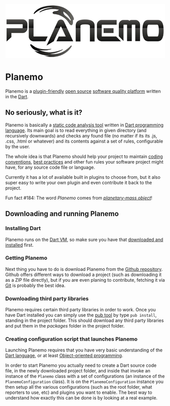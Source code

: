 ![Planemo logotype](https://raw.githubusercontent.com/corgrath/planemo.dart/master/resources/planemo_github_version.png)



Planemo
=================================================
Planemo is a [plugin-friendly][01] [open source][02] [software quality platform][03] written in the [Dart][04].

[01]: http://en.wikipedia.org/wiki/Plug-in_%28computing%29
[02]: http://en.wikipedia.org/wiki/Open-source_software
[03]: http://en.wikipedia.org/wiki/Software_quality
[04]: https://www.dartlang.org/



No seriously, what is it?
-------------------------------------------------
Planemo is basically a [static code analysis tool][11] written in [Dart programming language][12]. Its main goal is to read everything in given directory (and recursively downwards) and
checks any found file (no matter if its its .js, .css, .html or whatever) and its contents against a set of rules, configurable by the user.

The whole idea is that Planemo should help your project to maintain [coding conventions][13], [best practices][14] and other fun rules your software project might have, for any source code file or language.

Currently it has a lot of available built in plugins to choose from, but it also super easy to write your own plugin and even contribute it back to the project.

Fun fact #184: The word *Planemo* comes from *[planetary-mass object][15]*!

[11]: http://en.wikipedia.org/wiki/Static_code_analysis
[12]: https://www.dartlang.org/
[13]: http://en.wikipedia.org/wiki/Coding_conventions
[14]: http://en.wikipedia.org/wiki/Best_practice
[15]: http://en.wikipedia.org/wiki/Planemo#Planetary-mass_objects



Downloading and running Planemo
-------------------------------------------------
### Installing Dart
Planemo runs on the [Dart VM][21], so make sure you have that [downloaded and installed][22] first.

### Getting Planemo
Next thing you have to do is download Planemo from the [Github repository][23]. Github offers different ways to download a project
(such as downloading it as a ZIP file directly), but if you are even planing to contribute, fetching it via [Git][24] is probably the best idea.

### Downloading third party libraries
Planemo requires certain third party libraries in order to work. Once you have Dart installed you can simply use the [pub tool][25] by type `pub install`, standing in the project folder.
This should download any third party libraries and put them in the *packages* folder in the project folder.


### Creating configuration script that launches Planemo
Launching Planemo requires that you have very basic understanding of the [Dart language][26], or at least [Object-oriented programming][27].

In order to start Planemo you actually need to create a Dart source code file, in the newly downloaded project folder, and inside that invoke an instance
of the `Planemo` class with a set of configurations (an instance of the `PlanemoConfiguration` class). It is on the `PlanemoConfiguration` instance you then setup
all the various configurations (such as the root folder, what reporters to use, etc) and plugins you want to enable. The best way to understand how exactly
this can be done is by looking at a real example.




[21]: https://www.dartlang.org/docs/dart-up-and-running/contents/ch04-tools-dart-vm.html
[22]: https://www.dartlang.org/tools/download.html
[23]: https://github.com/corgrath/planemo.dart
[24]: https://help.github.com/articles/set-up-git/
[25]: https://www.dartlang.org/tools/pub/
[26]: https://www.dartlang.org/
[27]: http://en.wikipedia.org/wiki/Object-oriented_programming


